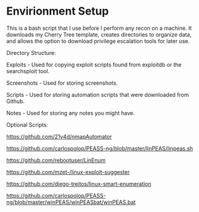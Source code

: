 # Envirionment Setup

This is a bash script that I use before I perform any recon on a machine. It downloads my Cherry Tree template, creates directories to organize data, and allows the option to download privilege escalation tools for later use. 


Directory Structure:

Exploits - Used for copying exploit scripts found from exploitdb or the searchsploit tool.

Screenshots - Used for storing screenshots. 

Scripts - Used for storing automation scripts that were downloaded from Github.

Notes - Used for storing any notes you might have.




Optional Scripts:

https://github.com/21y4d/nmapAutomator

https://github.com/carlospolop/PEASS-ng/blob/master/linPEAS/linpeas.sh

https://github.com/rebootuser/LinEnum

https://github.com/mzet-/linux-exploit-suggester

https://github.com/diego-treitos/linux-smart-enumeration

https://github.com/carlospolop/PEASS-ng/blob/master/winPEAS/winPEASbat/winPEAS.bat

